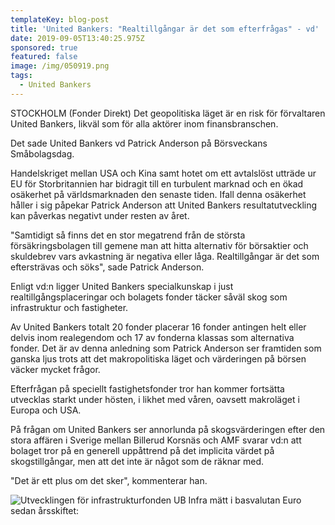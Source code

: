 ```yaml
---
templateKey: blog-post
title: 'United Bankers: "Realtillgångar är det som efterfrågas" - vd'
date: 2019-09-05T13:40:25.975Z
sponsored: true
featured: false
image: /img/050919.png
tags:
  - United Bankers
---
```

STOCKHOLM (Fonder Direkt) Det geopolitiska läget är en risk för förvaltaren United Bankers, likväl som för alla aktörer inom finansbranschen.



Det sade United Bankers vd Patrick Anderson på Börsveckans Småbolagsdag.



Handelskriget mellan USA och Kina samt hotet om ett avtalslöst utträde ur EU för Storbritannien har bidragit till en turbulent marknad och en ökad osäkerhet på världsmarknaden den senaste tiden. Ifall denna osäkerhet håller i sig påpekar Patrick Anderson att United Bankers resultatutveckling kan påverkas negativt under resten av året.



"Samtidigt så finns det en stor megatrend från de största försäkringsbolagen till gemene man att hitta alternativ för börsaktier och skuldebrev vars avkastning är negativa eller låga. Realtillgångar är det som eftersträvas och söks", sade Patrick Anderson.



Enligt vd:n ligger United Bankers specialkunskap i just realtillgångsplaceringar och bolagets fonder täcker såväl skog som infrastruktur och fastigheter.



Av United Bankers totalt 20 fonder placerar 16 fonder antingen helt eller delvis inom realegendom och 17 av fonderna klassas som alternativa fonder. Det är av denna anledning som Patrick Anderson ser framtiden som ganska ljus trots att det makropolitiska läget och värderingen på börsen väcker mycket frågor.



Efterfrågan på speciellt fastighetsfonder tror han kommer fortsätta utvecklas starkt under hösten, i likhet med våren, oavsett makroläget i Europa och USA.



På frågan om United Bankers ser annorlunda på skogsvärderingen efter den stora affären i Sverige mellan Billerud Korsnäs och AMF svarar vd:n att bolaget tror på en generell uppåttrend på det implicita värdet på skogstillgångar, men att det inte är något som de räknar med.



"Det är ett plus om det sker", kommenterar han.



![Utvecklingen för infrastrukturfonden UB Infra mätt i basvalutan Euro sedan årsskiftet:](/img/050919.png "Utvecklingen för infrastrukturfonden UB Infra mätt i basvalutan Euro sedan årsskiftet:")
